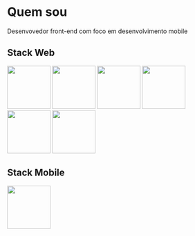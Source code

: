 # Quem sou

Desenvovedor front-end com foco em desenvolvimento mobile

## Stack Web

<p float="left">
  <img src="https://cdn.jsdelivr.net/gh/devicons/devicon/icons/html5/html5-original.svg" width="100" height="100" />
  <img src="https://cdn.jsdelivr.net/gh/devicons/devicon/icons/css3/css3-original.svg" width="100" height="100" />    
  <img src="https://cdn.jsdelivr.net/gh/devicons/devicon/icons/sass/sass-original.svg" width="100" height="100" />
  <img src="https://cdn.jsdelivr.net/gh/devicons/devicon/icons/javascript/javascript-original.svg" width="100" height="100" />
  <img src="https://cdn.jsdelivr.net/gh/devicons/devicon/icons/react/react-original.svg" width="100" height="100" />
  <img src="https://cdn.jsdelivr.net/gh/devicons/devicon/icons/typescript/typescript-original.svg" width="100" height="100" />
</p>

## Stack Mobile

<p float="left">
  <img src="https://cdn.jsdelivr.net/gh/devicons/devicon/icons/flutter/flutter-original.svg" width="100" height="100" />
</p>


